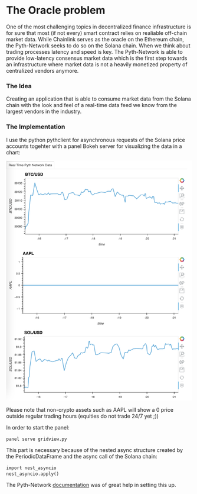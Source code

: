 # The Oracle problem
One of the most challenging topics in decentralized finance infrastructure 
is for sure that most (if not every) smart contract relies on realiable off-chain
market data. While Chainlink serves as the oracle on the Ethereum chain, the Pyth-Network
seeks to do so on the Solana chain. 
When we think about trading processes latency and speed is key. The Pyth-Network is able to 
provide low-latency consensus market data which is the first step towards an 
infrastructure where market data is not a heavily monetized property of centralized vendors anymore.


### The Idea
Creating an application that is able to consume market data from the Solana chain with the look and feel 
of a real-time data feed we know from the largest vendors in the industry.

### The Implementation
I use the python pythclient for asynchronous requests of the Solana price accounts
togehter with a panel Bokeh server for visualizing the data in a chart:

![Alt text](images/example1.png?raw=True "Example 1")

Please note that non-crypto assets such as AAPL will show a 0 price outside regular trading 
hours (equities do not trade 24/7 yet ;))

In order to start the panel:

    panel serve gridview.py

This part is necessary because of the nested async structure created by the
PeriodicDataFrame and the async call of the Solana chain:

    import nest_asyncio
    nest_asyncio.apply()

The Pyth-Network [documentation](https://docs.pyth.network/#consumers)  was of great help in setting this up.
